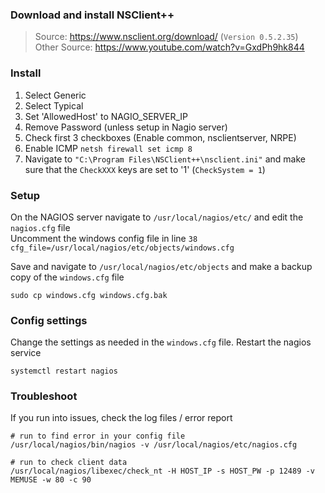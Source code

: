 ### Download and install NSClient++
> Source: https://www.nsclient.org/download/ (```Version 0.5.2.35```)  
> Other Source: https://www.youtube.com/watch?v=GxdPh9hk844


### Install
1. Select Generic
2. Select Typical
3. Set 'AllowedHost' to NAGIO_SERVER_IP
4. Remove Password (unless setup in Nagio server)
5. Check first 3 checkboxes (Enable common, nsclientserver, NRPE)
6. Enable ICMP ```netsh firewall set icmp 8```
7. Navigate to ```"C:\Program Files\NSClient++\nsclient.ini"``` and make sure that the ```CheckXXX``` keys are set to '1' (```CheckSystem = 1```)


### Setup

On the NAGIOS server navigate to
```/usr/local/nagios/etc/``` and edit the ```nagios.cfg``` file  
Uncomment the windows config file in line ```38```
```cfg_file=/usr/local/nagios/etc/objects/windows.cfg```

Save and navigate to ```/usr/local/nagios/etc/objects```
and make a backup copy of the ```windows.cfg``` file
```
sudo cp windows.cfg windows.cfg.bak
```

### Config settings
Change the settings as needed in the ```windows.cfg``` file.
Restart the nagios service
```
systemctl restart nagios
```
### Troubleshoot
If you run into issues, check the log files / error report
```
# run to find error in your config file
/usr/local/nagios/bin/nagios -v /usr/local/nagios/etc/nagios.cfg

# run to check client data
/usr/local/nagios/libexec/check_nt -H HOST_IP -s HOST_PW -p 12489 -v MEMUSE -w 80 -c 90

```